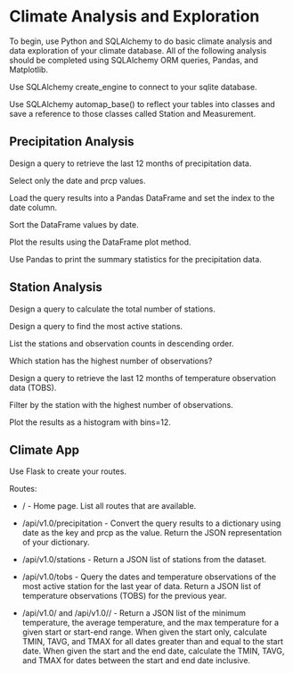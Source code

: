 # Climate Analysis and Exploration
To begin, use Python and SQLAlchemy to do basic climate analysis and data exploration of your climate database. All of the following analysis should be completed using SQLAlchemy ORM queries, Pandas, and Matplotlib.

Use SQLAlchemy create_engine to connect to your sqlite database.


Use SQLAlchemy automap_base() to reflect your tables into classes and save a reference to those classes called Station and Measurement.


## Precipitation Analysis
Design a query to retrieve the last 12 months of precipitation data.


Select only the date and prcp values.


Load the query results into a Pandas DataFrame and set the index to the date column.


Sort the DataFrame values by date.


Plot the results using the DataFrame plot method.


Use Pandas to print the summary statistics for the precipitation data.


## Station Analysis
Design a query to calculate the total number of stations.


Design a query to find the most active stations.


List the stations and observation counts in descending order.


Which station has the highest number of observations?


Design a query to retrieve the last 12 months of temperature observation data (TOBS).


Filter by the station with the highest number of observations.


Plot the results as a histogram with bins=12.



## Climate App

Use Flask to create your routes.

Routes:
* /  - Home page. List all routes that are available.

* /api/v1.0/precipitation  - Convert the query results to a dictionary using date as the key and prcp as the value. Return the JSON representation of your dictionary.

* /api/v1.0/stations  - Return a JSON list of stations from the dataset.

* /api/v1.0/tobs  - Query the dates and temperature observations of the most active station for the last year of data. Return a JSON list of temperature observations (TOBS) for the previous year.

* /api/v1.0/<start> and /api/v1.0/<start>/<end>   - Return a JSON list of the minimum temperature, the average temperature, and the max temperature for a given start or start-end range. When given the start only, calculate TMIN, TAVG, and TMAX for all dates greater than and equal to the start date. When given the start and the end date, calculate the TMIN, TAVG, and TMAX for dates between the start and end date inclusive.
